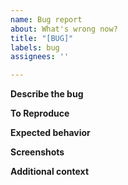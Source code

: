 ```yaml
---
name: Bug report
about: What's wrong now?
title: "[BUG]"
labels: bug
assignees: ''

---
```


**Describe the bug**
<!--A clear and concise description of what the bug is.-->

**To Reproduce**
<!--Steps to reproduce the behavior:
1. Go to A
2. Click on B
3. Scroll down to Potato
4. ERROR ERROR ERROR ABORT ABORT ABORT-->

**Expected behavior**
<!--A clear and concise description of what you expected to happen.-->

**Screenshots**
<!--If applicable, add screenshots to help explain your problem.-->

**Additional context**
<!--What else did you do now? Let us know in the comments below! Don't forget to like and subscribe to our channel!-->
